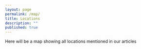 ```yaml
---
layout: page
permalink: /map/
title: Locations
description: ""
published: true
---
```


Here will be a map showing all locations mentioned in our articles